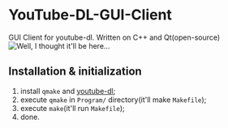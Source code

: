 # YouTube-DL-GUI-Client
GUI Client for youtube-dl. Written on C++ and Qt(open-source)
![Well, I thought it'll be here...](YouTube-DL-GUI-Client/example.jpeg)
## Installation & initialization
1. install ```qmake``` and [youtube-dl](https://github.com/ytdl-org/youtube-dl);
1. execute ```qmake``` in ```Program/``` directory(it'll make ```Makefile```);
1. execute ```make```(it'll run ```Makefile```);
1. done.
